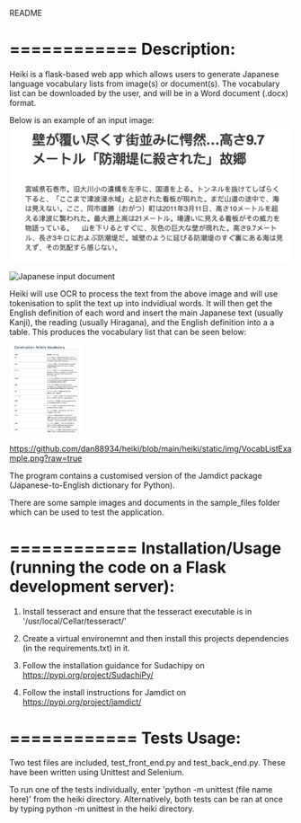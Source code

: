 README

============
Description:
============
Heiki is a flask-based web app which allows users to generate Japanese language vocabulary lists from image(s) or document(s). The vocabulary list can be downloaded by the user, and will be in a Word document (.docx) format.

Below is an example of an input image: 
![Japanese input document](https://github.com/dan88934/heiki/blob/main/heiki/static/img/DocumentExample.png)

![Japanese input document](https://github.com/dan88934/heiki/blob/main/DocumentExample.png?raw=true)

Heiki will use OCR to process the text from the above image and will use tokenisation to split the text up into indvidiual words. It will then get the English definition of each word and insert the main Japanese text (usually Kanji), the reading (usually Hiragana), and the English definition into a a table. This produces the vocabulary list that can be seen below:

<img src="https://github.com/dan88934/heiki/blob/main/heiki/static/img/VocabListExample.png" width="128"/>

https://github.com/dan88934/heiki/blob/main/heiki/static/img/VocabListExample.png?raw=true

The program contains a customised version of the Jamdict package (Japanese-to-English dictionary for Python).

There are some sample images and documents in the sample_files folder which can be used to test the application.

============
Installation/Usage (running the code on a Flask development server):
============


1. Install tesseract and ensure that the tesseract executable is in '/usr/local/Cellar/tesseract/'

2. Create a virtual environemnt and then install this projects dependencies (in the requirements.txt) in it.

3. Follow the installation guidance for Sudachipy on https://pypi.org/project/SudachiPy/ 

4. Follow the install instructions for Jamdict on https://pypi.org/project/jamdict/


============
Tests Usage:
============
Two test files are included, test_front_end.py and test_back_end.py. These have been written using Unittest and Selenium. 

To run one of the tests individually, enter 'python -m unittest (file name here)' from the heiki directory. Alternatively, both tests can be ran at once by typing python -m unittest in the heiki directory.
